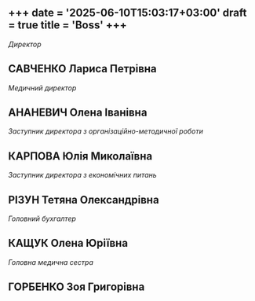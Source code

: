 +++
date = '2025-06-10T15:03:17+03:00'
draft = true
title = 'Boss'
+++
---
*Директор*
## САВЧЕНКО Лариса Петрівна

*Медичний директор*
## АНАНЕВИЧ Олена Іванівна

*Заступник директора з організаційно-методичної роботи*
## КАРПОВА Юлія Миколаївна

*Заступник директора з економічних питань*
## РІЗУН Тетяна Олександрівна

*Головний бухгалтер*
## КАЩУК Олена Юріївна

*Головна медична сестра*
## ГОРБЕНКО Зоя Григорівна